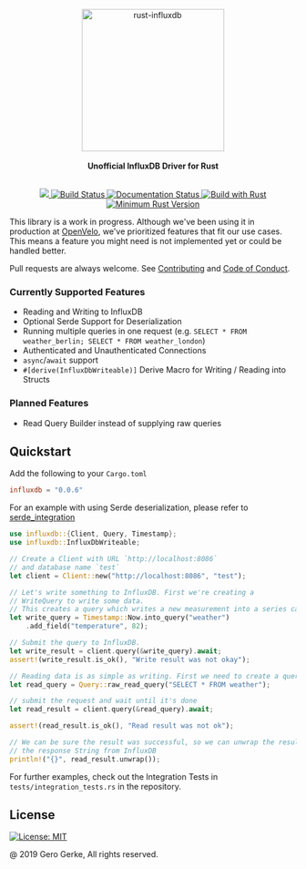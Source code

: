 <div align="center">
    <br/>
    <img
        alt="rust-influxdb"
        src="https://i.imgur.com/4k7l8XJ.png"
        width=250px />
    <br/>
    <br/>
    <strong>Unofficial InfluxDB Driver for Rust</strong>
</div>
<br/>
<p align="center">
    <a href="https://crates.io/crates/influxdb">
        <img src="https://img.shields.io/crates/v/influxdb.svg"/>
    </a>
    <a href="https://travis-ci.org/Empty2k12/influxdb-rust">
        <img src="https://travis-ci.org/Empty2k12/influxdb-rust.svg?branch=master" alt='Build Status' />
    </a>
    <a href="https://docs.rs/crate/influxdb">
        <img src="https://docs.rs/influxdb/badge.svg" alt='Documentation Status' />
    </a>
    <a href="https://www.rust-lang.org/en-US/">
        <img src="https://img.shields.io/badge/Made%20with-Rust-orange.svg" alt='Build with Rust' />
    </a>
    <a href="https://blog.rust-lang.org/2019/11/07/Rust-1.39.0.html">
        <img src="https://img.shields.io/badge/rustc-1.39+-yellow.svg" alt='Minimum Rust Version' />
    </a>
</p>

This library is a work in progress. Although we've been using it in production at [OpenVelo](https://openvelo.org/),
we've prioritized features that fit our use cases. This means a feature you might need is not implemented
yet or could be handled better.

Pull requests are always welcome. See [Contributing](https://github.com/Empty2k12/influxdb-rust/blob/master/CONTRIBUTING.md) and [Code of Conduct](https://github.com/Empty2k12/influxdb-rust/blob/master/CODE_OF_CONDUCT.md).

### Currently Supported Features

-   Reading and Writing to InfluxDB
-   Optional Serde Support for Deserialization
-   Running multiple queries in one request (e.g. `SELECT * FROM weather_berlin; SELECT * FROM weather_london`)
-   Authenticated and Unauthenticated Connections
-   `async`/`await` support
-   `#[derive(InfluxDbWriteable)]` Derive Macro for Writing / Reading into Structs

### Planned Features

-   Read Query Builder instead of supplying raw queries

## Quickstart

Add the following to your `Cargo.toml`

```toml
influxdb = "0.0.6"
```

For an example with using Serde deserialization, please refer to [serde_integration](crate::integrations::serde_integration)

```rust
use influxdb::{Client, Query, Timestamp};
use influxdb::InfluxDbWriteable;

// Create a Client with URL `http://localhost:8086`
// and database name `test`
let client = Client::new("http://localhost:8086", "test");

// Let's write something to InfluxDB. First we're creating a
// WriteQuery to write some data.
// This creates a query which writes a new measurement into a series called `weather`
let write_query = Timestamp::Now.into_query("weather")
    .add_field("temperature", 82);

// Submit the query to InfluxDB.
let write_result = client.query(&write_query).await;
assert!(write_result.is_ok(), "Write result was not okay");

// Reading data is as simple as writing. First we need to create a query
let read_query = Query::raw_read_query("SELECT * FROM weather");

// submit the request and wait until it's done
let read_result = client.query(&read_query).await;

assert!(read_result.is_ok(), "Read result was not ok");

// We can be sure the result was successful, so we can unwrap the result to get
// the response String from InfluxDB
println!("{}", read_result.unwrap());
```

For further examples, check out the Integration Tests in `tests/integration_tests.rs`
in the repository.

## License

[![License: MIT](https://img.shields.io/badge/License-MIT-yellow.svg)](https://opensource.org/licenses/MIT)

@ 2019 Gero Gerke, All rights reserved.
